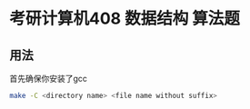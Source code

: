 # 考研计算机408 数据结构 算法题

## 用法
首先确保你安装了gcc

```bash
make -C <directory name> <file name without suffix>
```